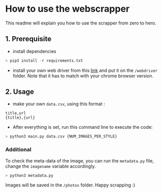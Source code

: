 # How to use the webscrapper

This readme will explain you how to use the scrapper from zero to hero. 

## 1. Prerequisite

- install dependencies
```python
> pip3 install -r requirements.txt
```

- install your own web driver from this [link](https://chromedriver.chromium.org/downloads) and put it on the `/webdriver` folder. Note that it has to match with your chrome browser version.

## 2. Usage

- make your own `data.csv`, using this format : 
```
title,url
{title},{url}
```

- After everything is set, run this command line to execute the code: 
```python 
> python3 main.py data.csv {NUM_IMAGES_PER_STYLE}
```

### Additional

To check the meta-data of the image, you can run the `metadata.py` file, change the `imagename` variable accordingly.

```python 
> python3 metadata.py 
```

Images will be saved in the `/photos` folder. Happy scrapping :) 